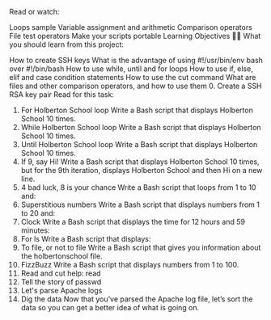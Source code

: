 Read or watch:

Loops sample
Variable assignment and arithmetic
Comparison operators
File test operators
Make your scripts portable
Learning Objectives 👨‍💻
What you should learn from this project:

How to create SSH keys
What is the advantage of using #!/usr/bin/env bash over #!/bin/bash
How to use while, until and for loops
How to use if, else, elif and case condition statements
How to use the cut command
What are files and other comparison operators, and how to use them
0. Create a SSH RSA key pair
Read for this task:
1. For Holberton School loop
Write a Bash script that displays Holberton School 10 times.
2. While Holberton School loop
Write a Bash script that displays Holberton School 10 times.
3. Until Holberton School loop
Write a Bash script that displays Holberton School 10 times.
4. If 9, say Hi!
Write a Bash script that displays Holberton School 10 times, but for the 9th iteration, displays Holberton School and then Hi on a new line.
5. 4 bad luck, 8 is your chance
Write a Bash script that loops from 1 to 10 and:
6. Superstitious numbers
Write a Bash script that displays numbers from 1 to 20 and:
7. Clock
Write a Bash script that displays the time for 12 hours and 59 minutes:
8. For ls
Write a Bash script that displays:
9. To file, or not to file
Write a Bash script that gives you information about the holbertonschool file.
10. FizzBuzz
Write a Bash script that displays numbers from 1 to 100.
11. Read and cut
help: read
12. Tell the story of passwd
13. Let's parse Apache logs
14. Dig the data
Now that you’ve parsed the Apache log file, let’s sort the data so you can get a better idea of what is going on.

